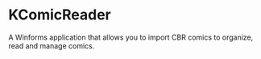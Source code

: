 # KComicReader
A Winforms application that allows you to import CBR comics to organize, read and manage comics.
